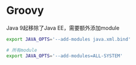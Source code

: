 # Groovy

Java 9起移除了Java EE，需要额外添加module

```sh
export JAVA_OPTS='--add-modules java.xml.bind'

# 所有module
export JAVA_OPTS='--add-modules=ALL-SYSTEM'
```
